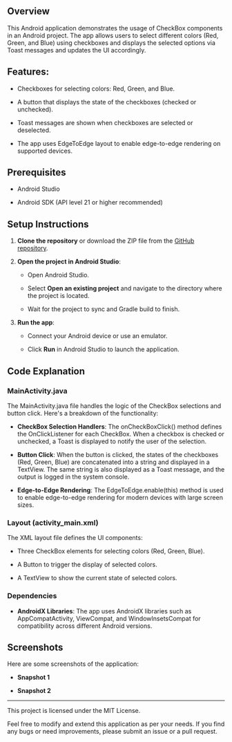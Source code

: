 Overview
--------

This Android application demonstrates the usage of CheckBox components in an Android project. The app allows users to select different colors (Red, Green, and Blue) using checkboxes and displays the selected options via Toast messages and updates the UI accordingly.

Features:
---------

*   Checkboxes for selecting colors: Red, Green, and Blue.
    
*   A button that displays the state of the checkboxes (checked or unchecked).
    
*   Toast messages are shown when checkboxes are selected or deselected.
    
*   The app uses EdgeToEdge layout to enable edge-to-edge rendering on supported devices.
    

Prerequisites
-------------

*   Android Studio
    
*   Android SDK (API level 21 or higher recommended)
    

Setup Instructions
------------------

1.  **Clone the repository** or download the ZIP file from the [GitHub repository](https://github.com/bhagchandaniniraj/android-tutorials/tree/main/CheckBoxDemo).
    
2.  **Open the project in Android Studio**:
    
    *   Open Android Studio.
        
    *   Select **Open an existing project** and navigate to the directory where the project is located.
        
    *   Wait for the project to sync and Gradle build to finish.
        
3.  **Run the app**:
    
    *   Connect your Android device or use an emulator.
        
    *   Click **Run** in Android Studio to launch the application.
        

Code Explanation
----------------

### MainActivity.java

The MainActivity.java file handles the logic of the CheckBox selections and button click. Here's a breakdown of the functionality:

*   **CheckBox Selection Handlers**: The onCheckBoxClick() method defines the OnClickListener for each CheckBox. When a checkbox is checked or unchecked, a Toast is displayed to notify the user of the selection.
    
*   **Button Click**: When the button is clicked, the states of the checkboxes (Red, Green, Blue) are concatenated into a string and displayed in a TextView. The same string is also displayed as a Toast message, and the output is logged in the system console.
    
*   **Edge-to-Edge Rendering**: The EdgeToEdge.enable(this) method is used to enable edge-to-edge rendering for modern devices with large screen sizes.
    

### Layout (activity\_main.xml)

The XML layout file defines the UI components:

*   Three CheckBox elements for selecting colors (Red, Green, Blue).
    
*   A Button to trigger the display of selected colors.
    
*   A TextView to show the current state of selected colors.
    

### Dependencies

*   **AndroidX Libraries**: The app uses AndroidX libraries such as AppCompatActivity, ViewCompat, and WindowInsetsCompat for compatibility across different Android versions.
    

Screenshots
-----------

Here are some screenshots of the application:

*   **Snapshot 1**
    
*   **Snapshot 2**
    


-------

This project is licensed under the MIT License.

Feel free to modify and extend this application as per your needs. If you find any bugs or need improvements, please submit an issue or a pull request.